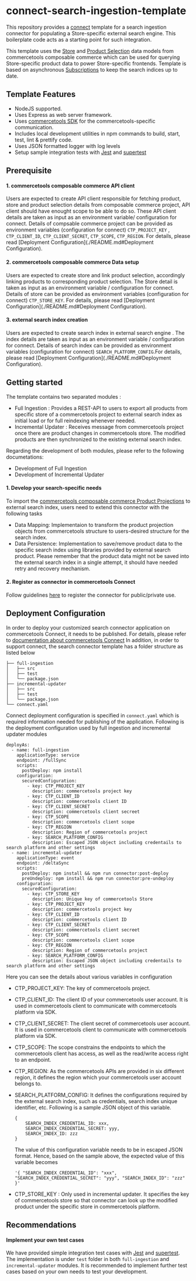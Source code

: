 # connect-search-ingestion-template
This repository provides a [connect](https://docs.commercetools.com/connect) template for a search ingestion connector for populating a Store-specific external search engine. This boilerplate code acts as a starting point for such integration.

This template uses the [Store](https://docs.commercetools.com/api/projects/stores) and [Product Selection](https://docs.commercetools.com/api/projects/product-selections) data models from commercetools composable commerce which can be used for querying Store-specific product data to power Store-specific frontends. Template is based on asynchronous [Subscriptions](https://docs.commercetools.com/api/projects/subscriptions) to keep the search indices up to date.

## Template Features
- NodeJS supported.
- Uses Express as web server framework.
- Uses [commercetools SDK](https://docs.commercetools.com/sdk/js-sdk-getting-started) for the commercetools-specific communication.
- Includes local development utilities in npm commands to build, start, test, lint & prettify code.
- Uses JSON formatted logger with log levels
- Setup sample integration tests with [Jest](https://jestjs.io/) and [supertest](https://github.com/ladjs/supertest#readme)

## Prerequisite
#### 1. commercetools composable commerce API client
Users are expected to create API client responsible for fetching product, store and product selection details from composable commerce project, API client should have enought scope to be able to do so. These API client details are taken as input as an environment variable/ configuration for connect. Details of compsable commerce project can be provided as environment variables (configuration for connect) `CTP_PROJECT_KEY` , `CTP_CLIENT_ID`, `CTP_CLIENT_SECRET`, `CTP_SCOPE`, `CTP_REGION`. For details, please read [Deployment Configuration](./README.md#Deployment Configuration).

#### 2. commercetools composable commerce Data setup
Users are expected to create store and link product selection, accordingly linking products to corresponding product selection. The Store detail is taken as input as an environment variable / configuration for connect. Details of store can be provided as environment variables (configuration for connect) `CTP_STORE_KEY`. For details, please read [Deployment Configuration](./README.md#Deployment Configuration).

#### 3. external search index creation
Users are expected to create search index in external search engine . The index details are taken as input as an environment variable / configuration for connect. Details of search index can be provided as environment variables (configuration for connect) `SEARCH_PLATFORM_CONFIG`.For details, please read [Deployment Configuration](./README.md#Deployment Configuration).

 
## Getting started
The template contains two separated modules :
- Full Ingestion : Provides a REST-API to users to export all products from specific store of a commercetools project to external search index as initial load or  for full reindexing whenever needed. 
- Incremental Updater : Receives message from commercetools project once there are product changes in commercetools store. The modified products are then synchronized to the existing external search index.

Regarding the development of both modules, please refer to the following documetations:
- Development of Full Ingestion
- Development of Incremental Updater

#### 1. Develop your search-specific needs 
To import the [commercetools composable commerce Product Projections](https://docs.commercetools.com/api/projects/productProjections) to external search index, users need to extend this connector with the following tasks
- Data Mapping: Implementaion to transform the product projection objects from commercetools structure to users-desired structure for the search index.
- Data Persistence: Implementation to save/remove product data to the specific search index using libraries provided by external search product. Please remember that the product data might not be saved into the external search index in a single attempt, it should have needed retry and recovery mechanism.

#### 2. Register as connector in commercetools Connect
Follow guidelines [here](https://docs.commercetools.com/connect/getting-started) to register the connector for public/private use.


## Deployment Configuration
In order to deploy your customized search connector application on commercetools Connect, it needs to be published. For details, please refer to [documentation about commercetools Connect](https://docs.commercetools.com/connect/concepts)
In addition, in order to support connect, the search connector template has a folder structure as listed below
```
├── full-ingestion
│   ├── src
│   ├── test
│   └── package.json
├── incremental-updater
│   ├── src
│   ├── test
│   └── package.json
└── connect.yaml
```

Connect deployment configuration is specified in `connect.yaml` which is required information needed for publishing of the application. Following is the deployment configuration used by full ingestion and incremental updater modules
```
deployAs:
  - name: full-ingestion
    applicationType: service
    endpoint: /fullSync
    scripts:
      postDeploy: npm install
    configuration:
      securedConfiguration:
        - key: CTP_PROJECT_KEY
          description: commercetools project key
        - key: CTP_CLIENT_ID
          description: commercetools client ID
        - key: CTP_CLIENT_SECRET
          description: commercetools client secreet
        - key: CTP_SCOPE
          description: commercetools client scope
        - key: CTP_REGION
          description: Region of commercetools project
        - key: SEARCH_PLATFORM_CONFIG
          description: Escaped JSON object including credentails to search platform and other settings
  - name: incremental-updater
    applicationType: event
    endpoint: /deltaSync
    scripts:
      postDeploy: npm install && npm run connector:post-deploy
      preUndeploy: npm install && npm run connector:pre-undeploy
    configuration:
      securedConfiguration:
        - key: CTP_STORE_KEY
          description: Unique key of commercetools Store
        - key: CTP_PROJECT_KEY
          description: commercetools project key
        - key: CTP_CLIENT_ID
          description: commercetools client ID
        - key: CTP_CLIENT_SECRET
          description: commercetools client secreet
        - key: CTP_SCOPE
          description: commercetools client scope
        - key: CTP_REGION
          description: Region of commercetools project
        - key: SEARCH_PLATFORM_CONFIG
          description: Escaped JSON object including credentails to search platform and other settings
```

Here you can see the details about various variables in configuration
- CTP_PROJECT_KEY: The key of commercetools project.
- CTP_CLIENT_ID: The client ID of your commercetools user account. It is used in commercetools client to communicate with commercetools platform via SDK.
- CTP_CLIENT_SECRET: The client secret of commercetools user account. It is used in commercetools client to communicate with commercetools platform via SDK.
- CTP_SCOPE: The scope constrains the endpoints to which the commercetools client has access, as well as the read/write access right to an endpoint.
- CTP_REGION: As the commercetools APIs are provided in six different region, it defines the region which your commercetools user account belongs to.
- SEARCH_PLATFORM_CONFIG: It defines the configurations required by the external search index, such as credentials, search index unique identifier, etc.
  Following is a sample JSON object of this variable.
  
    ```
    {
        SEARCH_INDEX_CREDENTIAL_ID: xxx,
        SEARCH_INDEX_CREDENTIAL_SECRET: yyy,
        SEARCH_INDEX_ID: zzz
    }

    ```
  The value of this configuration variable needs to be in escaped JSON format. Hence, based on the sample above, the expected value of this variable becomes
  ```
  '{ "SEARCH_INDEX_CREDENTIAL_ID": "xxx", "SEARCH_INDEX_CREDENTIAL_SECRET": "yyy", "SEARCH_INDEX_ID": "zzz" }'
  ```
- CTP_STORE_KEY : Only used in incremental updater. It specifies the key of commercetools store so that connector can look up the modified product under the specific store in commercetools platform.

## Recommendations
#### Implement your own test cases
We have provided simple integration test cases with [Jest](https://jestjs.io/) and [supertest](https://github.com/ladjs/supertest#readme). The implementation is under `test` folder in both `full-ingestion` and `incremental-updater` modules. It is recommended to implement further test cases based on your own needs to test your development. 
